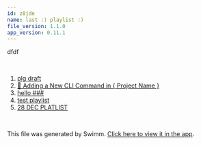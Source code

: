 ```yaml
---
id: z8jde
name: last :) playlist :)
file_version: 1.1.0
app_version: 0.11.1
---
```


<!-- Intro - Do not remove this comment -->
dfdf

<br/>

<!-- Steps - Do not remove this comment -->
1. [plg draft](plg-draft.om109.sw.md)
2. [🧰 Adding a New CLI Command in { Project Name }](adding-a-new-cli-command-in-project-name.0ej57.sw.md)
3. [hello ### ](hello.1svxr.sw.md)
4. [test playlist](test-playlist.nolz4.pl.sw.md)
5. [28 DEC PLATLIST](28-dec-platlist.rtp8y.pl.sw.md)


<br/>

This file was generated by Swimm. [Click here to view it in the app](http://localhost:5000/repos/Z2l0aHViJTNBJTNBdGVzdC1naXRodWItYXBwJTNBJTNBc3dpbW1pbw==/playlists/z8jde).
